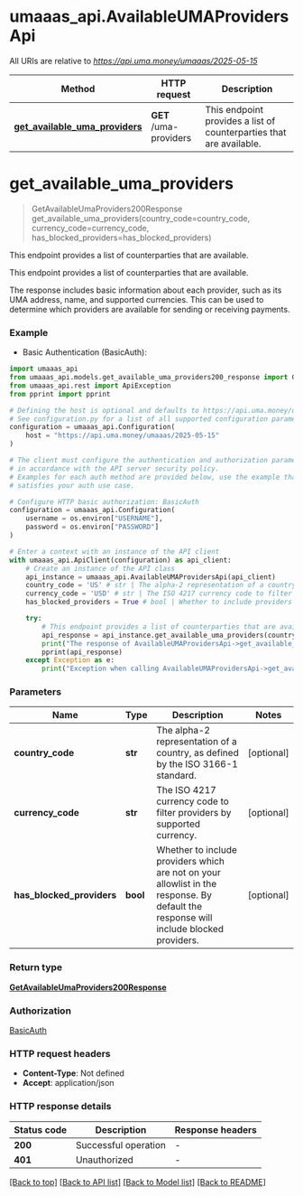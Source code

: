 # umaaas_api.AvailableUMAProvidersApi

All URIs are relative to *https://api.uma.money/umaaas/2025-05-15*

Method | HTTP request | Description
------------- | ------------- | -------------
[**get_available_uma_providers**](AvailableUMAProvidersApi.md#get_available_uma_providers) | **GET** /uma-providers | This endpoint provides a list of counterparties that are available.


# **get_available_uma_providers**
> GetAvailableUmaProviders200Response get_available_uma_providers(country_code=country_code, currency_code=currency_code, has_blocked_providers=has_blocked_providers)

This endpoint provides a list of counterparties that are available.

This endpoint provides a list of counterparties that are available.

The response includes basic information about each provider, such as its UMA address, name, and supported currencies.
This can be used to determine which providers are available for sending or receiving payments.


### Example

* Basic Authentication (BasicAuth):

```python
import umaaas_api
from umaaas_api.models.get_available_uma_providers200_response import GetAvailableUmaProviders200Response
from umaaas_api.rest import ApiException
from pprint import pprint

# Defining the host is optional and defaults to https://api.uma.money/umaaas/2025-05-15
# See configuration.py for a list of all supported configuration parameters.
configuration = umaaas_api.Configuration(
    host = "https://api.uma.money/umaaas/2025-05-15"
)

# The client must configure the authentication and authorization parameters
# in accordance with the API server security policy.
# Examples for each auth method are provided below, use the example that
# satisfies your auth use case.

# Configure HTTP basic authorization: BasicAuth
configuration = umaaas_api.Configuration(
    username = os.environ["USERNAME"],
    password = os.environ["PASSWORD"]
)

# Enter a context with an instance of the API client
with umaaas_api.ApiClient(configuration) as api_client:
    # Create an instance of the API class
    api_instance = umaaas_api.AvailableUMAProvidersApi(api_client)
    country_code = 'US' # str | The alpha-2 representation of a country, as defined by the ISO 3166-1 standard. (optional)
    currency_code = 'USD' # str | The ISO 4217 currency code to filter providers by supported currency. (optional)
    has_blocked_providers = True # bool | Whether to include providers which are not on your allowlist in the response. By default the response will include blocked providers. (optional)

    try:
        # This endpoint provides a list of counterparties that are available.
        api_response = api_instance.get_available_uma_providers(country_code=country_code, currency_code=currency_code, has_blocked_providers=has_blocked_providers)
        print("The response of AvailableUMAProvidersApi->get_available_uma_providers:\n")
        pprint(api_response)
    except Exception as e:
        print("Exception when calling AvailableUMAProvidersApi->get_available_uma_providers: %s\n" % e)
```



### Parameters


Name | Type | Description  | Notes
------------- | ------------- | ------------- | -------------
 **country_code** | **str**| The alpha-2 representation of a country, as defined by the ISO 3166-1 standard. | [optional] 
 **currency_code** | **str**| The ISO 4217 currency code to filter providers by supported currency. | [optional] 
 **has_blocked_providers** | **bool**| Whether to include providers which are not on your allowlist in the response. By default the response will include blocked providers. | [optional] 

### Return type

[**GetAvailableUmaProviders200Response**](GetAvailableUmaProviders200Response.md)

### Authorization

[BasicAuth](../README.md#BasicAuth)

### HTTP request headers

 - **Content-Type**: Not defined
 - **Accept**: application/json

### HTTP response details

| Status code | Description | Response headers |
|-------------|-------------|------------------|
**200** | Successful operation |  -  |
**401** | Unauthorized |  -  |

[[Back to top]](#) [[Back to API list]](../README.md#documentation-for-api-endpoints) [[Back to Model list]](../README.md#documentation-for-models) [[Back to README]](../README.md)


